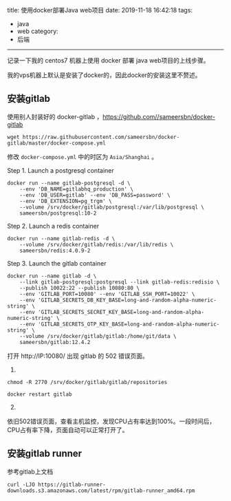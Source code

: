 title: 使用docker部署Java web项目
date: 2019-11-18 16:42:18
tags:
- java
- web
category:
- 后端
---

记录一下我的 centos7 机器上使用 docker 部署 java web项目的上线步骤。

<!-- more -->

我的vps机器上默认是安装了docker的，因此docker的安装这里不赘述。

## 安装gitlab

使用别人封装好的 docker-gitlab ，<https://github.com//sameersbn/docker-gitlab>

```
wget https://raw.githubusercontent.com/sameersbn/docker-gitlab/master/docker-compose.yml
```

修改 `docker-compose.yml` 中的时区为 `Asia/Shanghai` 。

<!-- 启动安装：
```
# 加上 d 是后台运行
docker-compose up [d]
```

默认挂载目录：
- redis: /var/lib/redis
- postgresql: /var/lib/postgresql
- gitlab: /home/git/data -->

Step 1. Launch a postgresql container

```
docker run --name gitlab-postgresql -d \
    --env 'DB_NAME=gitlabhq_production' \
    --env 'DB_USER=gitlab' --env 'DB_PASS=password' \
    --env 'DB_EXTENSION=pg_trgm' \
    --volume /srv/docker/gitlab/postgresql:/var/lib/postgresql \
    sameersbn/postgresql:10-2
```

Step 2. Launch a redis container

```
docker run --name gitlab-redis -d \
    --volume /srv/docker/gitlab/redis:/var/lib/redis \
    sameersbn/redis:4.0.9-2
```

Step 3. Launch the gitlab container

```
docker run --name gitlab -d \
    --link gitlab-postgresql:postgresql --link gitlab-redis:redisio \
    --publish 10022:22 --publish 10080:80 \
    --env 'GITLAB_PORT=10080' --env 'GITLAB_SSH_PORT=10022' \
    --env 'GITLAB_SECRETS_DB_KEY_BASE=long-and-random-alpha-numeric-string' \
    --env 'GITLAB_SECRETS_SECRET_KEY_BASE=long-and-random-alpha-numeric-string' \
    --env 'GITLAB_SECRETS_OTP_KEY_BASE=long-and-random-alpha-numeric-string' \
    --volume /srv/docker/gitlab/gitlab:/home/git/data \
    sameersbn/gitlab:12.4.2
```

打开 http://IP:10080/ 出现 gitlab 的 502 错误页面。

1.
```
chmod -R 2770 /srv/docker/gitlab/gitlab/repositories

docker restart gitlab
```

2.
依旧502错误页面，查看主机监控，发现CPU占有率达到100%。一段时间后，CPU占有率下降，页面自动可以正常打开了。

## 安装gitlab runner

参考gitlab上文档

```
curl -LJO https://gitlab-runner-downloads.s3.amazonaws.com/latest/rpm/gitlab-runner_amd64.rpm
```